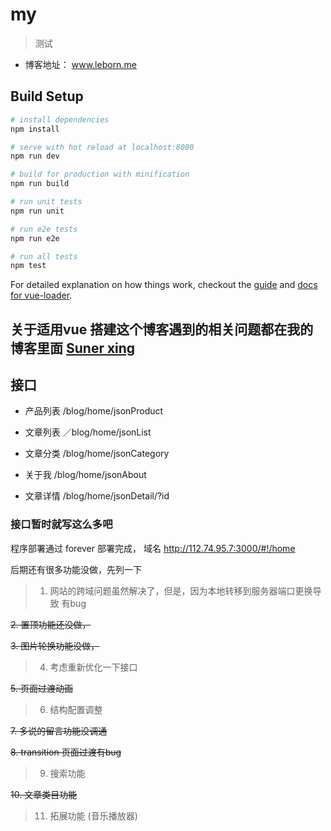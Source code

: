 # my

> 测试

+ 博客地址： www.leborn.me

## Build Setup

``` bash
# install dependencies
npm install

# serve with hot reload at localhost:8080
npm run dev

# build for production with minification
npm run build

# run unit tests
npm run unit

# run e2e tests
npm run e2e

# run all tests
npm test
```

For detailed explanation on how things work, checkout the [guide](http://vuejs-templates.github.io/webpack/) and [docs for vue-loader](http://vuejs.github.io/vue-loader).

##  关于适用vue 搭建这个博客遇到的相关问题都在我的博客里面 [Suner xing](http://www.leborn.me)

## 接口

+ 产品列表   /blog/home/jsonProduct

+ 文章列表   ／blog/home/jsonList

+ 文章分类   /blog/home/jsonCategory

+ 关于我    /blog/home/jsonAbout 

+ 文章详情  /blog/home/jsonDetail/?id

### 接口暂时就写这么多吧

程序部署通过 forever  部署完成， 域名    http://112.74.95.7:3000/#!/home

后期还有很多功能没做，先列一下

> 1. 网站的跨域问题虽然解决了，但是，因为本地转移到服务器端口更换导致 有bug

<s> 2. 置顶功能还没做，</s>

<s> 3. 图片轮换功能没做，</s>

> 4. 考虑重新优化一下接口

<s>  5. 页面过渡动画 </s>

> 6. 结构配置调整

<s> 7. 多说的留言功能没调通 </s>

<s>  8. transition 页面过渡有bug </s>

> 9. 搜索功能

<s> 10. 文章类目功能 </s>

> 11. 拓展功能  (音乐播放器)
